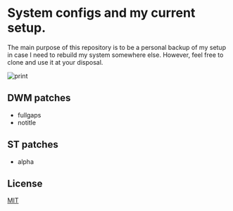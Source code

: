 # System configs and my current setup.

The main purpose of this repository is to be a personal backup of my setup in case I need to rebuild my system somewhere else. However, feel free to clone and use it at your disposal.

![print](https://user-images.githubusercontent.com/63078965/117211582-b7a51780-ade8-11eb-909b-3b5590c1a1a1.png)

## DWM patches
* fullgaps
* notitle

## ST patches
* alpha

## License
[MIT](https://choosealicense.com/licenses/mit/)
